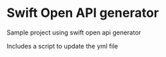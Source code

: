 #  Swift Open API generator

Sample project using swift open api generator

Includes a script to update the yml file


